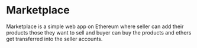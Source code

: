 # Marketplace

Marketplace is a simple web app on Ethereum where seller can add their products those they want to sell and buyer can buy the products and ethers get transferred into the seller accounts.
